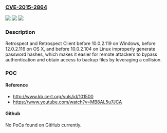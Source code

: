 ### [CVE-2015-2864](https://cve.mitre.org/cgi-bin/cvename.cgi?name=CVE-2015-2864)
![](https://img.shields.io/static/v1?label=Product&message=n%2Fa&color=blue)
![](https://img.shields.io/static/v1?label=Version&message=n%2Fa&color=blue)
![](https://img.shields.io/static/v1?label=Vulnerability&message=n%2Fa&color=brighgreen)

### Description

Retrospect and Retrospect Client before 10.0.2.119 on Windows, before 12.0.2.116 on OS X, and before 10.0.2.104 on Linux improperly generate password hashes, which makes it easier for remote attackers to bypass authentication and obtain access to backup files by leveraging a collision.

### POC

#### Reference
- http://www.kb.cert.org/vuls/id/101500
- https://www.youtube.com/watch?v=MB8AL5u7JCA

#### Github
No PoCs found on GitHub currently.

